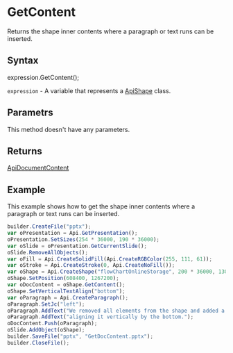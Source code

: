 # GetContent

Returns the shape inner contents where a paragraph or text runs can be inserted.

## Syntax

expression.GetContent();

`expression` - A variable that represents a [ApiShape](../ApiShape.md) class.

## Parametrs

This method doesn't have any parameters.

## Returns

[ApiDocumentContent](../../ApiDocumentContent/ApiDocumentContent.md)

## Example

This example shows how to get the shape inner contents where a paragraph or text runs can be inserted.

```javascript
builder.CreateFile("pptx");
var oPresentation = Api.GetPresentation();
oPresentation.SetSizes(254 * 36000, 190 * 36000);
var oSlide = oPresentation.GetCurrentSlide();
oSlide.RemoveAllObjects();
var oFill = Api.CreateSolidFill(Api.CreateRGBColor(255, 111, 61));
var oStroke = Api.CreateStroke(0, Api.CreateNoFill());
var oShape = Api.CreateShape("flowChartOnlineStorage", 200 * 36000, 130 * 36000, oFill, oStroke);
oShape.SetPosition(608400, 1267200);
var oDocContent = oShape.GetContent();
oShape.SetVerticalTextAlign("bottom");
var oParagraph = Api.CreateParagraph();
oParagraph.SetJc("left");
oParagraph.AddText("We removed all elements from the shape and added a new paragraph inside it ");
oParagraph.AddText("aligning it vertically by the bottom.");
oDocContent.Push(oParagraph);
oSlide.AddObject(oShape);
builder.SaveFile("pptx", "GetDocContent.pptx");
builder.CloseFile();
```